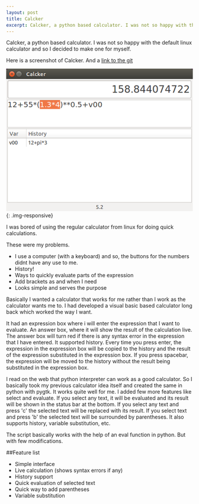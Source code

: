 ```yaml
---
layout: post
title: Calcker
excerpt: Calcker, a python based calculator. I was not so happy with the default linux calculator. So I decided to make one for myself.
---
```

Calcker, a python based calculator. I was not so happy with the default linux calculator and so I decided to make one for myself.


Here is a screenshot of Calcker. And a [link to the git](https://github.com/idling-mind/calcker)

![Calcker](/assets/images/calcker.png){: .img-responsive}

I was bored of using the regular calculator from linux for doing quick calculations. 

These were my problems.

- I use a computer (with a keyboard) and so, the buttons for the numbers didnt have any use to me.
- History!
- Ways to quickly evaluate parts of the expression
- Add brackets as and when I need
- Looks simple and serves the purpose

Basically I wanted a calculator that works for me rather than I work as the calculator wants me to. I had developed a visual basic based calculator long back which worked the way I want. 

It had an expression box where i will enter the expression that I want to evaluate. An answer box, where it will show the result of the calculation live. The answer box will turn red if there is any syntax error in the expression that I have entered. It supported history. Every time you press enter, the expression in the expression box will be copied to the history and the result of the expression substituted in the expression box. If you press spacebar, the expression will be moved to the history without the result being substituted in the expression box.

I read on the web that python interpreter can work as a good calculator. So I basically took my previous calculator idea itself and created the same in python with pygtk. It works quite well for me. I added few more features like select and evaluate. If you select any text, it will be evaluated and its result will be shown in the status bar at the bottom. If you select any text and press 'c' the selected text will be replaced with its result. If you select text and press 'b' the selected text will be surrounded by parentheses. It also supports history, variable substitution, etc.

The script basically works with the help of an eval function in python. But with few modifications.

##Feature list
- Simple interface
- Live calculation (shows syntax errors if any)
- History support
- Quick evaluation of selected text
- Quick way to add parentheses
- Variable substitution
